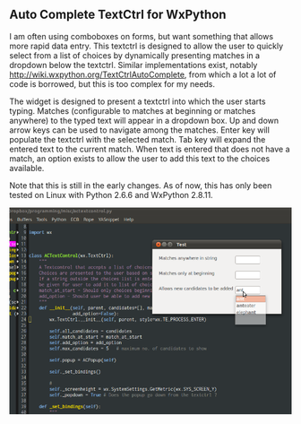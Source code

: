 Auto Complete TextCtrl for WxPython
-----------------------------------

I am often using comboboxes on forms, but want something that allows
more rapid data entry. This textctrl is designed to allow the user
to quickly select from a list of choices by dynamically presenting
matches in a dropdown below the textctrl. Similar implementations exist,
notably http://wiki.wxpython.org/TextCtrlAutoComplete, from which a lot
a lot of code is borrowed, but this is too complex for my needs.

The widget is designed to present a textctrl into which the user starts
typing. Matches (configurable to matches at beginning or matches anywhere)
to the typed text will appear in a dropdown box. Up and down arrow keys can
be used to navigate among the matches. Enter key will populate the textctrl
with the selected match. Tab key will expand the entered text to the current
match. When text is entered that does not have a match, an option exists to
allow the user to add this text to the choices available.

Note that this is still in the early changes. As of now, this has only been
tested on Linux with Python 2.6.6 and WxPython 2.8.11.

![](https://github.com/RajaS/ACTextCtrl/raw/master/screenshot.png)